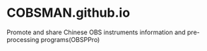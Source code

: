 # COBSMAN.github.io
Promote and share Chinese OBS instruments information and pre-processing programs(OBSPPro)
